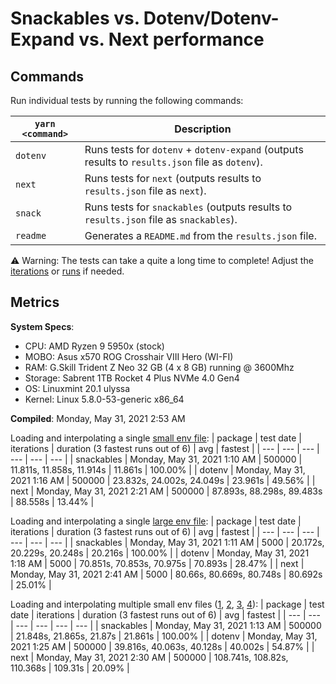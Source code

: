 # Snackables vs. Dotenv/Dotenv-Expand vs. Next performance

## Commands

Run individual tests by running the following commands:

| `yarn <command>` | Description                                                                                     |
| ---------------- | ----------------------------------------------------------------------------------------------- |
| `dotenv`         | Runs tests for `dotenv` + `dotenv-expand` (outputs results to `results.json` file as `dotenv`). |
| `next`           | Runs tests for `next` (outputs results to `results.json` file as `next`).                       |
| `snack`          | Runs tests for `snackables` (outputs results to `results.json` file as `snackables`).           |
| `readme`         | Generates a `README.md` from the `results.json` file.                                           |
⚠️ Warning: The tests can take a quite a long time to complete! Adjust the [iterations](https://github.com/mattcarlotta/snackables-v-dotenv-v-next/blob/master/config/iterationsConfig.js) or [runs](https://github.com/mattcarlotta/snackables-v-dotenv-v-next/blob/master/config/runsConfig.js) if needed.


## Metrics

**System Specs**:

- CPU: AMD Ryzen 9 5950x (stock)
- MOBO: Asus x570 ROG Crosshair VIII Hero (WI-FI)
- RAM: G.Skill Trident Z Neo 32 GB (4 x 8 GB) running @ 3600Mhz
- Storage: Sabrent 1TB Rocket 4 Plus NVMe 4.0 Gen4
- OS: Linuxmint 20.1 ulyssa
- Kernel: Linux 5.8.0-53-generic x86_64

**Compiled**: Monday, May 31, 2021 2:53 AM

Loading and interpolating a single [small env file](https://github.com/mattcarlotta/snackables-v-dotenv-v-next/blob/master/.env):
| package | test date | iterations | duration (3 fastest runs out of 6) | avg | fastest |
| --- | --- | --- | --- | --- | --- |
| snackables | Monday, May 31, 2021 1:10 AM | 500000 | 11.811s, 11.858s, 11.914s | 11.861s | 100.00% |
| dotenv | Monday, May 31, 2021 1:16 AM | 500000 | 23.832s, 24.002s, 24.049s | 23.961s | 49.56% |
| next | Monday, May 31, 2021 2:21 AM | 500000 | 87.893s, 88.298s, 89.483s | 88.558s | 13.44% |

Loading and interpolating a single [large env file](https://github.com/mattcarlotta/snackables-v-dotenv-v-next/blob/master/.env.interp):
| package | test date | iterations | duration (3 fastest runs out of 6) | avg | fastest |
| --- | --- | --- | --- | --- | --- |
| snackables | Monday, May 31, 2021 1:11 AM | 5000 | 20.172s, 20.229s, 20.248s | 20.216s | 100.00% |
| dotenv | Monday, May 31, 2021 1:18 AM | 5000 | 70.851s, 70.853s, 70.975s | 70.893s | 28.47% |
| next | Monday, May 31, 2021 2:41 AM | 5000 | 80.66s, 80.669s, 80.748s | 80.692s | 25.01% |

Loading and interpolating multiple small env files ([1](https://github.com/mattcarlotta/snackables-v-dotenv-v-next/blob/master/.env), [2](https://github.com/mattcarlotta/snackables-v-dotenv-v-next/blob/master/.env.development), [3](https://github.com/mattcarlotta/snackables-v-dotenv-v-next/blob/master/.env.local), [4](https://github.com/mattcarlotta/snackables-v-dotenv-v-next/blob/master/.env.development.local)):
| package | test date | iterations | duration (3 fastest runs out of 6) | avg | fastest |
| --- | --- | --- | --- | --- | --- |
| snackables | Monday, May 31, 2021 1:13 AM | 500000 | 21.848s, 21.865s, 21.87s | 21.861s | 100.00% |
| dotenv | Monday, May 31, 2021 1:25 AM | 500000 | 39.816s, 40.063s, 40.128s | 40.002s | 54.87% |
| next | Monday, May 31, 2021 2:30 AM | 500000 | 108.741s, 108.82s, 110.368s | 109.31s | 20.09% |
